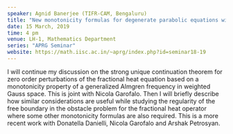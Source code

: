 ```yaml
---
speaker: Agnid Banerjee (TIFR-CAM, Bengaluru)
title: "New monotonicity formulas for degenerate parabolic equations with applications to unique continuation and free boundary problems (part 2)"
date: 15 March, 2019
time: 4 pm
venue: LH-1, Mathematics Department
series: "APRG Seminar"
website: https://math.iisc.ac.in/~aprg/index.php?id=seminar18-19
---
```


I will continue my discussion on the  strong unique continuation theorem for zero order perturbations of the fractional heat equation based on a monotonicity property of a generalized Almgren frequency in weighted Gauss space. This is joint with Nicola Garofalo. Then I will briefly describe how similar considerations  are useful while studying the regularity of the free boundary in the obstacle problem for the fractional heat operator where some other monotonicity formulas are also required. This is a more recent work with Donatella Danielli, Nicola Garofalo and Arshak Petrosyan.
